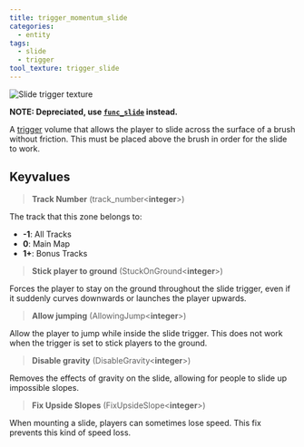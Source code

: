 ```yaml
---
title: trigger_momentum_slide
categories:
  - entity
tags:
  - slide
  - trigger
tool_texture: trigger_slide
---
```


![Slide trigger texture](/images/trigger_momentum_slide/slides.jpg)

**NOTE: Depreciated, use [`func_slide`](/entity/func_slide) instead.**

A [trigger](https://developer.valvesoftware.com/wiki/Triggers) volume that allows the player to slide across the surface of a brush without friction.
This must be placed above the brush in order for the slide to work.

## Keyvalues

> **Track Number** (track_number&lt;**integer**&gt;)

The track that this zone belongs to:

- **-1**: All Tracks
- **0**: Main Map
- **1+**: Bonus Tracks

> **Stick player to ground** (StuckOnGround&lt;**integer**&gt;)

Forces the player to stay on the ground throughout the slide trigger, even if it suddenly curves downwards or launches the player upwards.

> **Allow jumping** (AllowingJump&lt;**integer**&gt;)

Allow the player to jump while inside the slide trigger. This does not work when the trigger is set to stick players to the ground.

> **Disable gravity** (DisableGravity&lt;**integer**&gt;)

Removes the effects of gravity on the slide, allowing for people to slide up impossible slopes.

> **Fix Upside Slopes** (FixUpsideSlope&lt;**integer**&gt;)

When mounting a slide, players can sometimes lose speed. This fix prevents this kind of speed loss.
